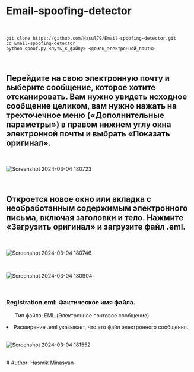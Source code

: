 # Email-spoofing-detector

<br/>

```
git clone https://github.com/Hasul79/Email-spoofing-detector.git
cd Email-spoofing-detector
python spoof.py <путь_к_файлу> <домен_электронной_почты>

```

<br>
<h2>Перейдите на свою электронную почту и выберите сообщение, которое хотите отсканировать. Вам нужно увидеть исходное сообщение целиком, вам нужно нажать на трехточечное меню («Дополнительные параметры») в правом нижнем углу окна электронной почты и выбрать «Показать оригинал».</h2>
<br/>

![Screenshot 2024-03-04 180723](https://github.com/Hasul79/Email-spoofing-detector/assets/95657084/82b3fcc0-b762-40df-9b58-7a85e319dacb)

<br/>
<h2> Откроется новое окно или вкладка с необработанным содержимым электронного письма, включая заголовки и тело. Нажмите «Загрузить оригинал» и загрузите файл .eml.</h2>
<br/>

![Screenshot 2024-03-04 180746](https://github.com/Hasul79/Email-spoofing-detector/assets/95657084/aaa459e1-b2ed-4fe7-af55-a61daf8bb4c2)

 <br>

![Screenshot 2024-03-04 180904](https://github.com/Hasul79/Email-spoofing-detector/assets/95657084/eab68b54-854f-451f-8980-bea8741bcd74)

<br>
<h3>Registration.eml:    Фактическое имя файла.  </h3>
<ul>Тип файла: EML (Электронное почтовое сообщение)</ul>
<li>Расширение .eml указывает, что это файл электронного сообщения.</li>
<br>

![Screenshot 2024-03-04 181552](https://github.com/Hasul79/Email-spoofing-detector/assets/95657084/fad7cd6b-6fed-4fed-a63f-b10975063102)

<br>
# Author: Hasmik Minasyan



